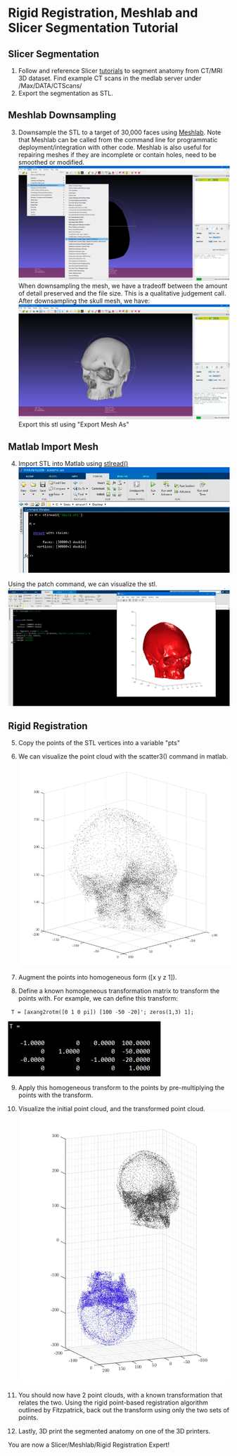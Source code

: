 # Rigid Registration, Meshlab and Slicer Segmentation Tutorial

## Slicer Segmentation
1. Follow and reference Slicer [tutorials](https://slicer.readthedocs.io/en/latest/user_guide/image_segmentation.html) to segment anatomy from CT/MRI 3D dataset. Find example CT scans in the medlab server under /Max/DATA/CTScans/
2. Export the segmentation as STL.

## Meshlab Downsampling
3. Downsample the STL to a target of 30,000 faces using [Meshlab](https://www.meshlab.net/). Note that Meshlab can be called from the command line for programmatic deployment/integration with other code. Meshlab is also useful for repairing meshes if they are incomplete or contain holes, need to be smoothed or modified.
![meshlab_screenshot](/imgs/meshlab_downsample.png)
When downsampling the mesh, we have a tradeoff between the amount of detail preserved and the file size. This is a qualitative judgement call. After downsampling the skull mesh, we have:
![downsampled_skull](/imgs/downsampled_skull.png)
Export this stl using "Export Mesh As"

## Matlab Import Mesh
4. Import STL into Matlab using [stlread()](https://www.mathworks.com/matlabcentral/fileexchange/22409-stl-file-reader)
![mesh_matlab](/imgs/mesh_matlab.png)

Using the patch command, we can visualize the stl.
![render_mesh_matlab](/imgs/render_mesh_matlab.png)

## Rigid Registration
5. Copy the points of the STL vertices into a variable "pts"
6. We can visualize the point cloud with the scatter3() command in matlab.
![skull_ptcloud](/imgs/pointcloud_matlab.png)

7. Augment the points into homogeneous form ([x y z 1]).
8. Define a known homogeneous transformation matrix to transform the points with. For example, we can define this transform:
```
 T = [axang2rotm([0 1 0 pi]) [100 -50 -20]'; zeros(1,3) 1];
```

![known_tform](/imgs/known_tform.png)

9. Apply this homogeneous transform to the points by pre-multiplying the points with the transform.
10. Visualize the initial point cloud, and the transformed point cloud.
![tformed_pts](/imgs/tformed_pts.png)

11. You should now have 2 point clouds, with a known transformation that relates the two. Using the rigid point-based registration algorithm outlined by Fitzpatrick, back out the transform using only the two sets of points.
12. Lastly, 3D print the segmented anatomy on one of the 3D printers.

You are now a Slicer/Meshlab/Rigid Registration Expert!
